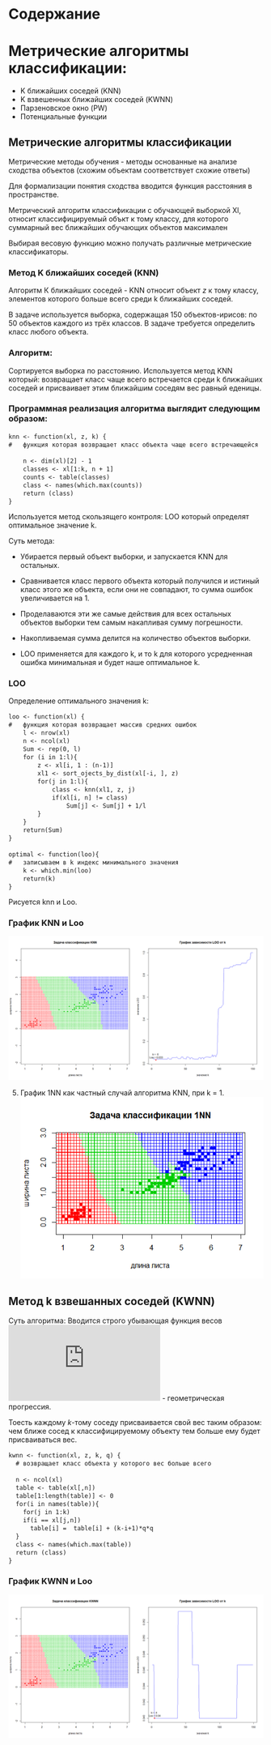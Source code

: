 # Содержание

# Метрические алгоритмы классификации:
* K ближайших соседей (KNN)
* K взвешенных ближайших соседей (KWNN)
* Парзеновское окно (PW)
* Потенциальные функции 

## Метрические алгоритмы классификации

 Метрические методы обучения - методы основанные на анализе сходства объектов (схожим объектам соответствует схожие ответы)
 
 Для формализации понятия сходства вводится функция расстояния в пространстве.
 
 Метрический алгоритм классификации с обучающей выборкой Xl, относит классифицируемый объкт к тому классу, для которого суммарный вес ближайших обучающих объектов максимален 

 Выбирая весовую функцию можно получать различные метрические классификаторы.
 
### Метод K ближайших соседей (KNN)

Алгоритм К ближайших соседей - KNN относит объект *z* к тому классу, элементов которого больше всего среди k ближайших соседей. 

В задаче используется выборка, содержащая 150 объектов-ирисов:
по 50 объектов каждого из трёх классов. В задаче требуется определить класс любого объекта.


### Алгоритм:
 Сортируется выборка по расстоянию.
 Используется метод KNN который: возвращает класс чаще всего встречается среди k ближайших соседей и присваивает этим ближайшим соседям вес равный еденицы.

### Программная реализация алгоритма выглядит следующим образом:
    knn <- function(xl, z, k) {	  
	#	функция которая возвращает класс объекта чаще всего встречающейся
	      
		n <- dim(xl)[2] - 1 
		classes <- xl[1:k, n + 1] 
		counts <- table(classes) 
		class <- names(which.max(counts)) 
		return (class)	  
	}

 Используется метод скользящего контроля: LOO который определят оптимальное значение k. 
 
 Суть метода:

* Убирается первый объект выборки, и запускается KNN для остальных. 

* Сравнивается класс первого объекта который получился и истиный класс этого же объекта, если они не совпадают, 
то сумма ошибок увеличивается на 1. 

* Проделаваются эти же самые действия для всех остальных объектов выборки тем самым накапливая сумму погрешности. 

* Накопливаемая сумма делится на количество объектов выборки. 

* LOO применяется для каждого k, и то k для которого усредненная ошибка минимальная и будет наше оптимальное k.

### LOO

Определение оптимального значения k:

    loo <- function(xl) {
	#	функция которая возвращает массив средних ошибок
		l <- nrow(xl)
		n <- ncol(xl)
		Sum <- rep(0, l)
		for (i in 1:l){
			z <- xl[i, 1 : (n-1)]
			xl1 <- sort_ojects_by_dist(xl[-i, ], z)		
			for(j in 1:l){
				class <- knn(xl1, z, j)	
				if(xl[i, n] != class) 
					Sum[j] <- Sum[j] + 1/l 	
			}
		}
		return(Sum)
	}

	optimal <- function(loo){
	#	записываем в k индекс минимального значения 
		k <- which.min(loo)
		return(k)
	}

 Рисуется knn и Loo.
	
###	График KNN и Loo
![](https://github.com/PavlovaJulia/R_Projects/blob/master/lab2/KNNandLOO.png)

5. График 1NN как частный случай алгоритма KNN, при k = 1.
![](https://github.com/PavlovaJulia/R_Projects/blob/master/lab1/1NN.png)

## Метод k взвешанных соседей (KWNN)

Суть алгоритма: 
Вводится строго убывающая функция весов ![](http://latex.codecogs.com/gif.latex?w%28i%29%20%3D%20%5Cfrac%7Bk%20&plus;%201%20-%20i%7D%7Bk%7D) - геометрическая 
прогрессия. 

Тоесть каждому *k*-тому соседу присваивается свой вес таким образом: чем ближе сосед к классифицируемому объекту тем больше ему будет присваиваться вес. 

    kwnn <- function(xl, z, k, q) {	  
	  #	возвращает класс объекта у которого вес больше всего

	  n <- ncol(xl)
	  table <- table(xl[,n])
	  table[1:length(table)] <- 0
	  for(i in names(table)){
		for(j in 1:k)
		if(i == xl[j,n]) 
		  table[i] =  table[i] + (k-i+1)*q*q
	  }
	  class <- names(which.max(table))
	  return (class)	  
	}

### График KWNN и Loo 
![](https://github.com/PavlovaJulia/R_Projects/blob/master/lab2/KWNNandLOO.png)


